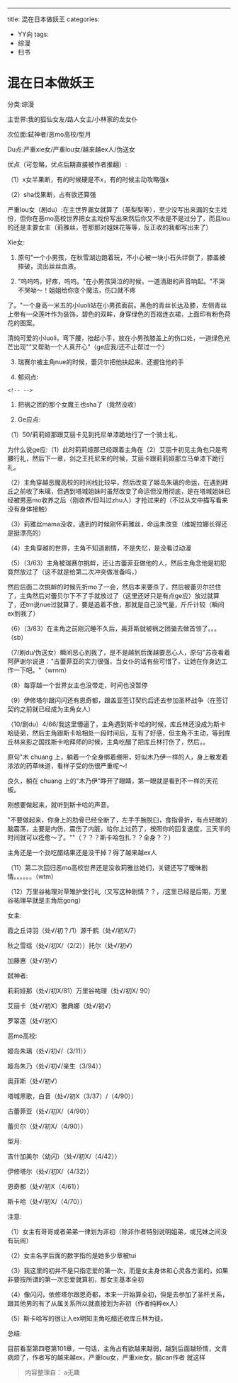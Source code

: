 ---
title: 混在日本做妖王
categories:
- YY向
tags:
- 综漫
- 扫书
# 混在日本做妖王
分类:综漫

主世界:我的狐仙女友/路人女主/小林家的龙女仆

次位面:弑神者/恶mo高校/型月

Du点:严重xie女/严重lou女/越来越ex人/伪送女

优点（可忽略，优点后期直接被作者推翻）:

（1）x女半果断，有的时候硬是不x，有的时候主动攻略强x

（2）sha伐果断，占有欲还算强

严重lou女（剧du）:在主世界漏女就算了（英梨梨等），至少没写出来漏的女主戏份，但你在恶mo高校世界把女主戏份写出来然后你又不收是不是过分了，而且lou的还是主要女主（莉雅丝，苍那那对姐妹花等等，反正收的我都写出来了）

Xie女:

1.  原句"一个小男孩，在秋雪湖边跑着玩，不小心被一块小石头绊倒了，膝盖被摔破，流出丝丝血液。

2.  "呜呜呜，好疼，呜呜。"在小男孩哭泣的时候，一道清甜的声音响起。"不哭不哭呦～！姐姐给你变个魔法，伤口就不疼

了。"一个身高一米五的小luoli站在小男孩面前。黑色的青丝长达及膝，左侧青丝上带有一朵莲叶作为装饰，碧色的双眸，身穿绿色的百褶连衣裙，上面印有粉色荷花的图案。

清纯可爱的小luoli，弯下腰，抬起小手，放在小男孩膝盖上的伤口处，一道绿色光芒出现""又帮助一个人真开心"（ge应我/还不止帮过一个）

3.  瑞赛尔被主角nue的时候，蕾贝尔把他扶起来，还握住他的手

4.  郁闷点:

```{=html}
<!-- -->
```
1.  把祸之团的那个女魔王也sha了（竟然没收）

2.  Ge应点:

（1）50/莉莉娅那跟艾丽卡见到托尼单漆跪地行了一个骑士礼，

为什么说ge应:（1）此时莉莉娅那已经跟着主角在（2）艾丽卡初见主角也只是弯腰行礼，然后下一章，剑之王托尼来的时候，艾丽卡跟莉莉娅那立马单漆下跪行礼。

（2）主角穿越恶魔高校的时间线比较早，然后改变了姬岛朱璃的命运，在遇到拜丘之前收了朱璃，但遇到塔城姐妹时虽然改变了命运但没用彻底，是在塔城姐妹已经被男恶mo收养之后（刚收养/但叫过zhu人）才抢过来的（不过从文中描写看来没有身体接触）

（3）莉雅丝mama没收，遇到的时候刚怀莉雅丝，命运未改变（维妮拉娜长得还是挺漂亮的）

（4）主角穿越的世界，主角不知道剧情，不是失忆，是没看过动漫

（5）（3/63）主角被瑞赛尔挑衅，还让古蕾菲亚做他的人，然后主角念他是初犯竟然放过了（这不就是给第二次冲突做准备吗，）

然后后面二次挑衅的时候先折mo了一会，然后本来要杀了，然后被蕾贝尔拦住了，主角然后对蕾贝尔下不了手就放过了（这里还好只是有点ge应）放过就算了，还tm说nue过就算了，要是追着不放，那就是自己没气量，斤斤计较（瞬间ex到我了）

（6）（3/83）在主角之前刚沉睡不久后，奥菲斯就被祸之团骗去做首领了。。。（sb）

（7/剧du/伪送女）瞬间恶心到我了，是不是越到后面越要恶心人，原句"苏夜看着阿萨谢尔说道："古蕾菲亚的实力很强，当女仆的话有些可惜了，让她在你身边工作一下吧。"（wrnm）

（8）每穿越一个世界女主也没带走，时间也没暂停

（9）伊修塔尔跟闪闪还有恩奇都，跟盖亚签订契约后还去参加圣杯战争（在签订契约之前就已经成为主角女人）

（10/剧du）4/66/我这里懵逼了，主角遇到斯卡哈的时候，库丘林还没成为斯卡哈徒弟，然后主角跟斯卡哈相处一段时间后，互有了好感，但主角不主动，等到库丘林来影之国找斯卡哈拜师的时候，主角吃醋了把库丘林打伤了，然后。。

原句"木 chuang
上，躺着一个全身绑着绷带，好似木乃伊一样的人，身上散发着浓浓的药草味道，看样子受的伤很严重呢～!

良久，躺在 chuang 上的"木乃伊"睁开了眼睛，第一眼就是看到不一样的天花板。

刚想要做起来，就听到斯卡哈的声音。

"不要做起来，你身上的肋骨已经全断了，左手手腕脱臼，食指骨折，有点轻微的脑震荡，主要是内伤，震伤了内脏，给你上过药了，按照你的回复速度，三天半的时间就可以痊愈～了。""（？？？斯卡哈包扎？？全身？？）

主角还是一个劲吃醋结果还是没干掉？得了越来越ex人

（11）第二次回归恶mo高校世界还是没收莉雅丝她们，关键还写了暧昧剧情。。。。。。（wtm）

（12）万里谷祐理对草雉护堂行礼（又写这种剧情？？，/这里已经是后期，万里谷祐理早就是主角后gong）

女主:

霞之丘诗羽（处√/初？/1）源千鹤（处√/初X/7）

秋之雪瑶（处√/初Ⅹ/（2/2））托尔（处√/初√）

加藤惠（处√/初√）

弑神者:

莉莉娅那（处√/初X/81）万里谷祐理（处√/初X/ 90）

艾丽卡（处√/初X）雅典娜（处√/初√）

罗翠莲（处√/初X）

恶mo高校:

姬岛朱璃（处√/初√/（3/11））

姬岛朱乃（处√/初√/亲生（3/94））

奥菲斯（处√/初√）

塔城黑歌，白音（处√/初X（3/37）/（4/90））

古蕾菲亚（处√/初X/（4/90））

蕾贝尔（处√/初X/（4/90））

型月:

吉什加美尔（幼闪）（处√/初X/（4/42））

伊修塔尔（处√/初X/（4/32））

恩奇都（处√/初X（4/61））

斯卡哈（处√/初X/（4/70））

注意:

（1）女主有哥哥或者弟弟一律划为非初（除非作者特别说明姐弟，或兄妹之间没有玩闹）

（2）女主名字后面的数字指的是她多少章被tui

（3）我这里的初并不是只指恋爱的第一次，而是女主身体和心灵各方面的，如果非要按所谓的第一次恋爱就算初，那女主基本全初

（4）像闪闪，依修塔尔跟恩奇都，本来一开始算全初，但是去参加了圣杯关系，跟其他男的有了从属关系所以就直接划为非初（作者纯粹ex人）

（5）斯卡哈写的很让人ex明知主角吃醋还收库丘林为徒。

总结:

目前看至第四卷第101章，一句话，主角占有欲越来越弱，越到后面越矫情，文青病烦了，作者写的越来越ex，严重lou女，严重xie女，脑can作者
就这样


> 内容整理自： a无趣